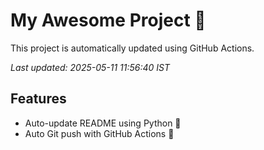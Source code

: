 # My Awesome Project 🚀

This project is automatically updated using GitHub Actions.

_Last updated: 2025-05-11 11:56:40 IST_

## Features
- Auto-update README using Python 🐍
- Auto Git push with GitHub Actions 🤖
